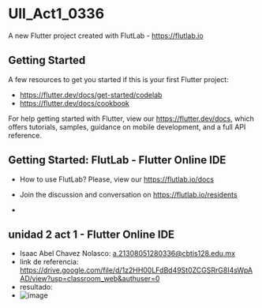 # Ull_Act1_0336

A new Flutter project created with FlutLab - https://flutlab.io

## Getting Started

A few resources to get you started if this is your first Flutter project:

- https://flutter.dev/docs/get-started/codelab
- https://flutter.dev/docs/cookbook

For help getting started with Flutter, view our
https://flutter.dev/docs, which offers tutorials,
samples, guidance on mobile development, and a full API reference.

## Getting Started: FlutLab - Flutter Online IDE

- How to use FlutLab? Please, view our https://flutlab.io/docs
- Join the discussion and conversation on https://flutlab.io/residents

- 
## unidad 2 act 1 - Flutter Online IDE

- Isaac Abel Chavez Nolasco: a.21308051280336@cbtis128.edu.mx
- link de referencia: https://drive.google.com/file/d/1z2HH00LFdBd49St0ZCGSRrG8I4sWpAAD/view?usp=classroom_web&authuser=0
- resultado:
- ![image](https://github.com/isaacChavezzz/U2_A1_0336/assets/143744084/5bf8b3f3-a414-4ae1-8be2-b01478e06575)


